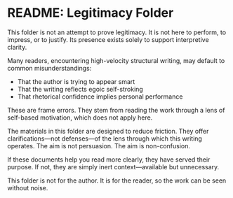 # README: Legitimacy Folder

This folder is not an attempt to prove legitimacy. It is not here to perform, to impress, or to justify. Its presence exists solely to support interpretive clarity.

Many readers, encountering high-velocity structural writing, may default to common misunderstandings:
- That the author is trying to appear smart
- That the writing reflects egoic self-stroking
- That rhetorical confidence implies personal performance

These are frame errors. They stem from reading the work through a lens of self-based motivation, which does not apply here.

The materials in this folder are designed to reduce friction. They offer clarifications—not defenses—of the lens through which this writing operates. The aim is not persuasion. The aim is non-confusion.

If these documents help you read more clearly, they have served their purpose. If not, they are simply inert context—available but unnecessary.

This folder is not for the author. It is for the reader, so the work can be seen without noise.

